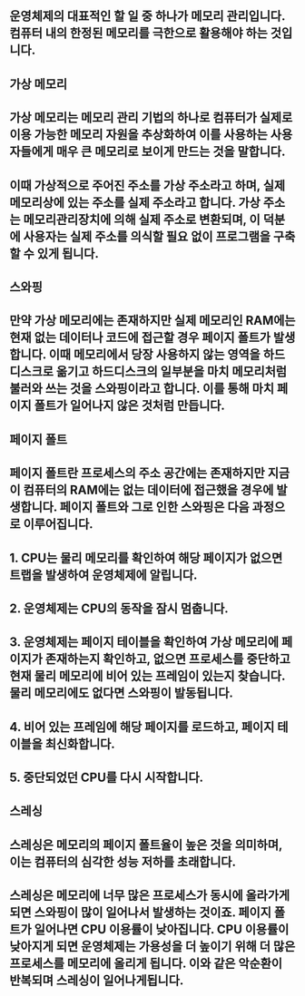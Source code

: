 ## 운영체제의 대표적인 할 일 중 하나가 메모리 관리입니다. 컴퓨터 내의 한정된 메모리를 극한으로 활용해야 하는 것입니다.

## 가상 메모리
## 가상 메모리는 메모리 관리 기법의 하나로 컴퓨터가 실제로 이용 가능한 메모리 자원을 추상화하여 이를 사용하는 사용자들에게 매우 큰 메모리로 보이게 만드는 것을 말합니다.
## 이때 가상적으로 주어진 주소를 가상 주소라고 하며, 실제 메모리상에 있는 주소를 실제 주소라고 합니다. 가상 주소는 메모리관리장치에 의해 실제 주소로 변환되며, 이 덕분에 사용자는 실제 주소를 의식할 필요 없이 프로그램을 구축할 수 있게 됩니다.

## 스와핑
## 만약 가상 메모리에는 존재하지만 실제 메모리인 RAM에는 현재 없는 데이터나 코드에 접근할 경우 페이지 폴트가 발생합니다. 이때 메모리에서 당장 사용하지 않는 영역을 하드디스크로 옮기고 하드디스크의 일부분을 마치 메모리처럼 불러와 쓰는 것을 스와핑이라고 합니다. 이를 통해 마치 페이지 폴트가 일어나지 않은 것처럼 만듭니다.

## 페이지 폴트
## 페이지 폴트란 프로세스의 주소 공간에는 존재하지만 지금 이 컴퓨터의 RAM에는 없는 데이터에 접근했을 경우에 발생합니다. 페이지 폴트와 그로 인한 스와핑은 다음 과정으로 이루어집니다.

## 1. CPU는 물리 메모리를 확인하여 해당 페이지가 없으면 트랩을 발생하여 운영체제에 알립니다.
## 2. 운영체제는 CPU의 동작을 잠시 멈춥니다.
## 3. 운영체제는 페이지 테이블을 확인하여 가상 메모리에 페이지가 존재하는지 확인하고, 없으면 프로세스를 중단하고 현재 물리 메모리에 비어 있는 프레임이 있는지 찾습니다. 물리 메모리에도 없다면 스와핑이 발동됩니다.
## 4. 비어 있는 프레임에 해당 페이지를 로드하고, 페이지 테이블을 최신화합니다.
## 5. 중단되었던 CPU를 다시 시작합니다.

## 스레싱
## 스레싱은 메모리의 페이지 폴트율이 높은 것을 의미하며, 이는 컴퓨터의 심각한 성능 저하를 초래합니다.
## 스레싱은 메모리에 너무 많은 프로세스가 동시에 올라가게 되면 스와핑이 많이 일어나서 발생하는 것이죠. 페이지 폴트가 일어나면 CPU 이용률이 낮아집니다. CPU 이용률이 낮아지게 되면 운영체제는 가용성을 더 높이기 위해 더 많은 프로세스를 메모리에 올리게 됩니다. 이와 같은 악순환이 반복되며 스레싱이 일어나게됩니다.
